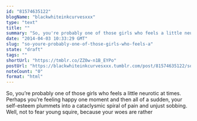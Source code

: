 ```yaml
---
id: "81574635122"
blogName: "blackwhiteinkcurvesxxx"
type: "text"
title: ""
summary: "So, you're probably one of those girls who feels a little neurotic at times. Perhaps you're feeling happy one moment and then..."
date: "2014-04-03 10:33:29 GMT"
slug: "so-youre-probably-one-of-those-girls-who-feels-a"
state: "draft"
tags: ""
shortUrl: "https://tmblr.co/ZZ0w-n1B_EYPo"
postUrl: "https://blackwhiteinkcurvesxxx.tumblr.com/post/81574635122/so-youre-probably-one-of-those-girls-who-feels-a"
noteCount: "0"
format: "html"
---
```


So, you’re probably one of those girls who feels a little neurotic at times. Perhaps you’re feeling happy one moment and then all of a sudden, your self-esteem plummets into a cataclysmic spiral of pain and unjust sobbing. Well, not to fear young squire, because your woes are rather